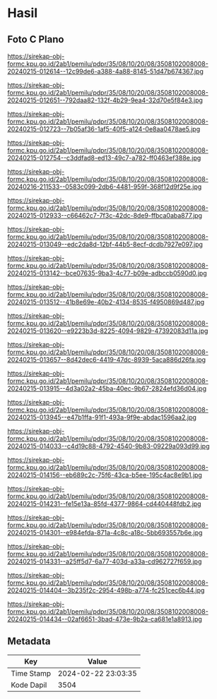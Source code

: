 # Hasil

## Foto C Plano

https://sirekap-obj-formc.kpu.go.id/2ab1/pemilu/pdpr/35/08/10/20/08/3508102008008-20240215-012614--12c99de6-a388-4a88-8145-51d47b674367.jpg

https://sirekap-obj-formc.kpu.go.id/2ab1/pemilu/pdpr/35/08/10/20/08/3508102008008-20240215-012651--792daa82-132f-4b29-9ea4-32d70e5f84e3.jpg

https://sirekap-obj-formc.kpu.go.id/2ab1/pemilu/pdpr/35/08/10/20/08/3508102008008-20240215-012723--7b05af36-1af5-40f5-a124-0e8aa0478ae5.jpg

https://sirekap-obj-formc.kpu.go.id/2ab1/pemilu/pdpr/35/08/10/20/08/3508102008008-20240215-012754--c3ddfad8-ed13-49c7-a782-ff0463ef388e.jpg

https://sirekap-obj-formc.kpu.go.id/2ab1/pemilu/pdpr/35/08/10/20/08/3508102008008-20240216-211533--0583c099-2db6-4481-959f-368f12d9f25e.jpg

https://sirekap-obj-formc.kpu.go.id/2ab1/pemilu/pdpr/35/08/10/20/08/3508102008008-20240215-012933--c66462c7-7f3c-42dc-8de9-ffbca0aba877.jpg

https://sirekap-obj-formc.kpu.go.id/2ab1/pemilu/pdpr/35/08/10/20/08/3508102008008-20240215-013049--edc2da8d-12bf-44b5-8ecf-dcdb7927e097.jpg

https://sirekap-obj-formc.kpu.go.id/2ab1/pemilu/pdpr/35/08/10/20/08/3508102008008-20240215-013142--bce07635-9ba3-4c77-b09e-adbccb0590d0.jpg

https://sirekap-obj-formc.kpu.go.id/2ab1/pemilu/pdpr/35/08/10/20/08/3508102008008-20240215-013512--41b8e69e-40b2-4134-8535-f4950869d487.jpg

https://sirekap-obj-formc.kpu.go.id/2ab1/pemilu/pdpr/35/08/10/20/08/3508102008008-20240215-013620--e9223b3d-8225-4094-9829-47392083d11a.jpg

https://sirekap-obj-formc.kpu.go.id/2ab1/pemilu/pdpr/35/08/10/20/08/3508102008008-20240215-013657--8d42dec6-4419-47dc-8939-5aca886d26fa.jpg

https://sirekap-obj-formc.kpu.go.id/2ab1/pemilu/pdpr/35/08/10/20/08/3508102008008-20240215-013915--4d3a02a2-45ba-40ec-9b67-2824efd36d04.jpg

https://sirekap-obj-formc.kpu.go.id/2ab1/pemilu/pdpr/35/08/10/20/08/3508102008008-20240215-013945--e47b1ffa-91f1-493a-9f9e-abdac1596aa2.jpg

https://sirekap-obj-formc.kpu.go.id/2ab1/pemilu/pdpr/35/08/10/20/08/3508102008008-20240215-014033--c4d19c88-4792-4540-9b83-09229a093d99.jpg

https://sirekap-obj-formc.kpu.go.id/2ab1/pemilu/pdpr/35/08/10/20/08/3508102008008-20240215-014156--eb689c2c-75f6-43ca-b5ee-195c4ac8e9b1.jpg

https://sirekap-obj-formc.kpu.go.id/2ab1/pemilu/pdpr/35/08/10/20/08/3508102008008-20240215-014231--fe15e13a-85fd-4377-9864-cd440448fdb2.jpg

https://sirekap-obj-formc.kpu.go.id/2ab1/pemilu/pdpr/35/08/10/20/08/3508102008008-20240215-014301--e984efda-871a-4c8c-a18c-5bb693557b6e.jpg

https://sirekap-obj-formc.kpu.go.id/2ab1/pemilu/pdpr/35/08/10/20/08/3508102008008-20240215-014331--a25ff5d7-6a77-403d-a33a-cd962727f659.jpg

https://sirekap-obj-formc.kpu.go.id/2ab1/pemilu/pdpr/35/08/10/20/08/3508102008008-20240215-014404--3b235f2c-2954-498b-a774-fc251cec6b44.jpg

https://sirekap-obj-formc.kpu.go.id/2ab1/pemilu/pdpr/35/08/10/20/08/3508102008008-20240215-014434--02af6651-3bad-473e-9b2a-ca681e1a8913.jpg


## Metadata

| Key        | Value               |
| ---------- | ------------------- |
| Time Stamp | 2024-02-22 23:03:35 |
| Kode Dapil | 3504                |



